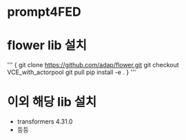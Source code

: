 # prompt4FED

# flower lib 설치

'''
{
git clone https://github.com/adap/flower.git
git checkout VCE_with_actorpool
git pull
pip install -e .
}
'''

# 이외 해당 lib 설치

- transformers              4.31.0
- 등등
